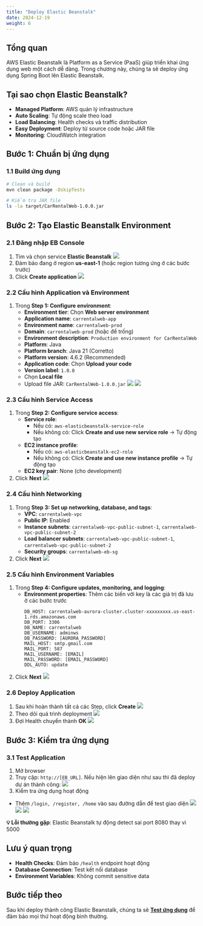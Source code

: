 ```yaml
---
title: "Deploy Elastic Beanstalk"
date: 2024-12-19
weight: 6
---
```


## Tổng quan

AWS Elastic Beanstalk là Platform as a Service (PaaS) giúp triển khai ứng dụng web một cách dễ dàng. Trong chương này, chúng ta sẽ deploy ứng dụng Spring Boot lên Elastic Beanstalk.

## Tại sao chọn Elastic Beanstalk?

- **Managed Platform**: AWS quản lý infrastructure
- **Auto Scaling**: Tự động scale theo load
- **Load Balancing**: Health checks và traffic distribution
- **Easy Deployment**: Deploy từ source code hoặc JAR file
- **Monitoring**: CloudWatch integration

## Bước 1: Chuẩn bị ứng dụng

### 1.1 Build ứng dụng
```bash
# Clean và build
mvn clean package -DskipTests

# Kiểm tra JAR file
ls -la target/CarRentalWeb-1.0.0.jar
```

## Bước 2: Tạo Elastic Beanstalk Environment

### 2.1 Đăng nhập EB Console
1. Tìm và chọn service **Elastic Beanstalk**
![](/images/006/01.png)
2. Đảm bảo đang ở region **us-east-1** (hoặc region tương ứng ở các bước trước)
3. Click **Create application**
![](/images/006/02.png)

### 2.2 Cấu hình Application và Environment
1. Trong **Step 1: Configure environment**:
   - **Environment tier**: Chọn **Web server environment**
   - **Application name**: `carrentalweb-app`
   - **Environment name**: `carrentalweb-prod`
   - **Domain**: `carrentalweb-prod` (hoặc để trống)
   - **Environment description**: `Production environment for CarRentalWeb`
   - **Platform**: Java
   - **Platform branch**: Java 21 (Corretto)
   - **Platform version**: 4.6.2 (Recommended)
   - **Application code**: Chọn **Upload your code**
   - **Version label**: `1.0.0`
   - Chọn **Local file**
   - Upload file JAR: `CarRentalWeb-1.0.0.jar`
![](/images/006/03.png)
![](/images/006/04.png)

### 2.3 Cấu hình Service Access
1. Trong **Step 2: Configure service access**:
   - **Service role**: 
     - Nếu có: `aws-elasticbeanstalk-service-role`
     - Nếu không có: Click **Create and use new service role** → Tự động tạo
   - **EC2 instance profile**: 
     - Nếu có: `aws-elasticbeanstalk-ec2-role`
     - Nếu không có: Click **Create and use new instance profile** → Tự động tạo
   - **EC2 key pair**: None (cho development)
2. Click **Next**
![](/images/006/05.png)

### 2.4 Cấu hình Networking
1. Trong **Step 3: Set up networking, database, and tags**:
   - **VPC**: `carrentalweb-vpc`
   - **Public IP**: Enabled
   - **Instance subnets**: `carrentalweb-vpc-public-subnet-1`, `carrentalweb-vpc-public-subnet-2`
   - **Load balancer subnets**: `carrentalweb-vpc-public-subnet-1`, `carrentalweb-vpc-public-subnet-2`
   - **Security groups**: `carrentalweb-eb-sg`
2. Click **Next**
![](/images/006/06.png)

### 2.5 Cấu hình Environment Variables
1. Trong **Step 4: Configure updates, monitoring, and logging**:
   - **Environment properties**: Thêm các biến với key là các giá trị đã lưu ở các bước trước
     ```
     DB_HOST: carrentalweb-aurora-cluster.cluster-xxxxxxxxx.us-east-1.rds.amazonaws.com
     DB_PORT: 3306
     DB_NAME: carrentalweb
     DB_USERNAME: adminws
     DB_PASSWORD: [AURORA_PASSWORD]
     MAIL_HOST: smtp.gmail.com
     MAIL_PORT: 587
     MAIL_USERNAME: [EMAIL]
     MAIL_PASSWORD: [EMAIL_PASSWORD]
     DDL_AUTO: update
     ```
2. Click **Next**
![](/images/006/07.png)

### 2.6 Deploy Application
1. Sau khi hoàn thành tất cả các Step, click **Create**
![](/images/006/08.png)
2. Theo dõi quá trình deployment
![](/images/006/09.png)
3. Đợi Health chuyển thành **OK**
![](/images/006/10.png)

## Bước 3: Kiểm tra ứng dụng

### 3.1 Test Application
1. Mở browser
2. Truy cập: `http://[EB_URL]`. Nếu hiện lên giao diện như sau thì đã deploy dự án thành công:
![](/images/006/001.png)
3. Kiểm tra ứng dụng hoạt động
- Thêm `/login, /register, /home` vào sau đường dẫn để test giao diện
![](/images/006/002.png)
![](/images/006/003.png)
![](/images/006/004.png)

**💡 Lỗi thường gặp**: Elastic Beanstalk tự động detect sai port 8080 thay vì 5000

## Lưu ý quan trọng

- **Health Checks**: Đảm bảo `/health` endpoint hoạt động
- **Database Connection**: Test kết nối database
- **Environment Variables**: Không commit sensitive data

## Bước tiếp theo

Sau khi deploy thành công Elastic Beanstalk, chúng ta sẽ **[Test ứng dụng](../7-Test-ung-dung/)** để đảm bảo mọi thứ hoạt động bình thường. 
